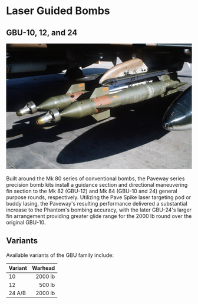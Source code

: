 # Laser Guided Bombs

## GBU-10, 12, and 24

![gbus](../../../img/gbus.jpg)

Built around the Mk 80 series of conventional bombs, the Paveway series
precision bomb kits install a guidance section and directional maneuvering fin
section to the Mk 82 (GBU-12) and Mk 84 (GBU-10 and 24) general purpose rounds,
respectively. Utilizing the Pave Spike laser targeting pod or buddy lasing, the
Paveway's resulting performance delivered a substantial increase to the
Phantom's bombing accuracy, with the later GBU-24's larger fin arrangement
providing greater glide range for the 2000 lb round over the original GBU-10.

## Variants

Available variants of the GBU family include:

| Variant | Warhead |
| ------- | ------: |
| 10      | 2000 lb |
| 12      |  500 lb |
| 24 A/B  | 2000 lb |
